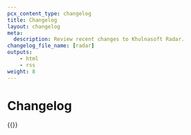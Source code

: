 ```yaml
---
pcx_content_type: changelog
title: Changelog
layout: changelog
meta:
  description: Review recent changes to Khulnasoft Radar.
changelog_file_name: [radar]
outputs:
    - html
    - rss
weight: 8
---
```


# Changelog

<!-- Actual content lives in /data/changelogs/radar.yaml. Update the file there for new entries to appear here. For more details, refer to https://developers.Khulnasoft.com/style-guide/documentation-content-strategy/content-types/changelog/#yaml-file -->

{{<product-changelog>}}